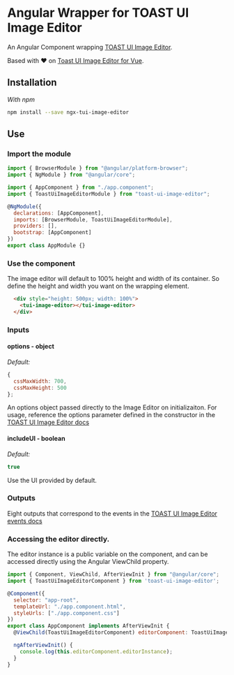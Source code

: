 # Angular Wrapper for TOAST UI Image Editor

An Angular Component wrapping [TOAST UI Image Editor](https://github.com/nhnent/tui.image-editor).

Based with ❤️ on [Toast UI Image Editor for Vue](https://github.com/nhnent/toast-ui.vue-image-editor).

## Installation

*With npm*
```sh
npm install --save ngx-tui-image-editor
```

## Use

### Import the module

```js
import { BrowserModule } from "@angular/platform-browser";
import { NgModule } from "@angular/core";

import { AppComponent } from "./app.component";
import { ToastUiImageEditorModule } from "toast-ui-image-editor";

@NgModule({
  declarations: [AppComponent],
  imports: [BrowserModule, ToastUiImageEditorModule],
  providers: [],
  bootstrap: [AppComponent]
})
export class AppModule {}
```

### Use the component

The image editor will default to 100% height and width of its container. So define the height and width you want on the wrapping element.

```html
  <div style="height: 500px; width: 100%">
    <tui-image-editor></tui-image-editor>
  </div>
```

### Inputs

#### options - object
*Default:* 
```js 
{
  cssMaxWidth: 700,
  cssMaxHeight: 500
};
```

An options object passed directly to the Image Editor on initializaiton. For usage, reference the options parameter defined in the constructor in the [TOAST UI Image Editor docs](https://nhnent.github.io/tui.image-editor/latest/ImageEditor.html)

#### includeUI - boolean
*Default:*
```js
true
```

Use the UI provided by default.

### Outputs

Eight outputs that correspond to the events in the [TOAST UI Image Editor events docs](https://nhnent.github.io/tui.image-editor/latest/ImageEditor.html#event:addText)

### Accessing the editor directly.

The editor instance is a public variable on the component, and can be accessed directly using the Angular ViewChild property.
```js
import { Component, ViewChild, AfterViewInit } from "@angular/core";
import { ToastUiImageEditorComponent } from 'toast-ui-image-editor';

@Component({
  selector: "app-root",
  templateUrl: "./app.component.html",
  styleUrls: ["./app.component.css"]
})
export class AppComponent implements AfterViewInit {
  @ViewChild(ToastUiImageEditorComponent) editorComponent: ToastUiImageEditorComponent;

  ngAfterViewInit() {
    console.log(this.editorComponent.editorInstance);
  }
}
```
